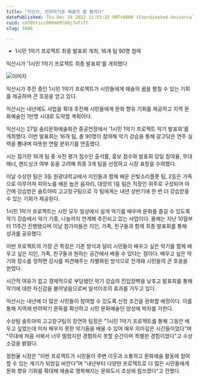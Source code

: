 ```yaml
---
title: "익산시, 반려악기로 예술의 꿈 펼치다"
datePublished: Thu Dec 29 2022 11:53:32 GMT+0000 (Coordinated Universal Time)
cuid: cm705ticc000m09l60j7wfs7t
slug: 5046

---
```



- 1시민 1악기 프로젝트 최종 발표회 개최, 16개 팀 90명 참여

익산시가 '1시민 1악기 프로젝트 최종 발표회'를 개최했다

![이미지](https://cdn.hashnode.com/res/hashnode/image/upload/v1739258860021/112d36b3-5622-4ecf-aebf-2e49409771d0.jpeg)

익산시가 추진 중인 1시민 1악기 프로젝트가 시민들에게 예술의 꿈을 펼칠 수 있는 기회를 제공하며 큰 호응을 얻고 있다.

익산시는 내년에도 사업을 확대 추진해 시민들에게 문화 향유 기회를 제공하고 지역 문화예술인 1만명 시대로 도약할 계획이다.

익산시는 27일 솜리문화예술회관 중공연장에서 '1시민 1악기 프로젝트 악기 발표회'를 개최했다. 이번 발표회는 16개 팀, 총 90명이 참여해 악기 강습을 통해 갈고닦은 연주 실력을 뽐내며 따뜻한 연말 분위기를 연출했다.

시는 참가한 16개 팀 중 사전 평가 점수인 출석률, 홍보 점수와 발표회 당일 참여율, 무대매너, 핸드싱크 여부 등을 고려해 최종 3개 팀을 선정하고 시장 표창을 수여했다.

이날 수상한 팀은 3등 원광대학교에서 지인들과 함께 배운 은빛소리플룻 팀, 2등은 가족으로 이루어져 피아노를 배운 높은 음자리, 대망의 1등 팀은 직장인 위주로 구성되어 야간에 강습받은 솔트아띠 고고장구팀으로 각 팀에게는 내년 상반기에 한 번 더 강습받을 수 있는 기회가 제공된다.

1시민 1악기 프로젝트는 시민 모두 일상에서 쉽게 악기를 배우며 문화를 즐길 수 있도록 악기 강습에서 악기 기증, 나눔까지 연계해 추진되고 있는 사업이다. 올해는 지난 10월부터 11주간 진행됐으며 이날 참가자들은 지인, 가족, 친구들과 함께 최종 발표회를 통해 성과를 공유했다.

이번 프로젝트의 가장 큰 특징은 기존 방식과 달리 시민들이 배우고 싶은 악기를 함께 배우고 싶은 지인, 가족, 친구들과 원하는 공간에서 배울 수 있다는 점이다. 배우고 싶은 악기와 장소를 정하면 강사를 파견해주는 차별화된 방식으로 전개돼 시민들의 큰 호응을 얻었다.

시간적 여유가 없고 경제적으로 부담됐던 악기 강습의 진입장벽을 낮추고 발표회를 통해 악기에 대한 자신감을 불어넣음으로써 일석이조의 효과를 거두고 있다.

익산시는 내년에 더 많은 시민들이 참여할 수 있도록 신청 조건을 완화할 예정이다. 이를 통해 지역에 반려악기 문화를 확산하고 시민 문화예술인 양성에 박차를 가한다.

수상팀 솔트아띠 고고장구팀의 장연하 팀장은 "1시민 1악기 프로젝트를 통해 그동안 배우고 싶었는데 미처 배우지 못한 악기들을 배울 수 있어 매우 의미깊은 시간들이었다"며 "무대에 처음 서봐서 너무 떨렸지만 경험하지 못할 순간이며 특별한 경험이었다"고 수상 소감을 밝혔다.

정헌율 시장은 "이번 프로젝트가 시민들이 주변 이웃과 소통하고 문화예술 활동에 참여할 수 있는 계기가 되었길 바란다"며 "내년부터 다양한 프로젝트로 더 많은 시민들에게 문화 향유 기회를 확대해 예술로 행복해지는 문화도시 조성에 힘쓰겠다"고 전했다.